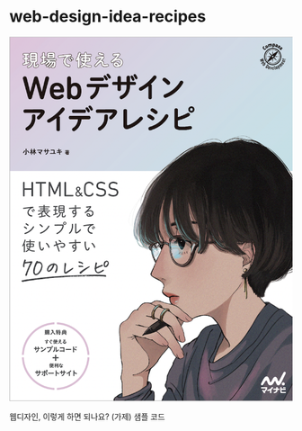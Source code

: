 # web-design-idea-recipes

![](https://github.com/moseskim/web-design-idea-recipes/blob/main/images/cover.png)

웹디자인, 이렇게 하면 되나요? (가제) 샘플 코드
